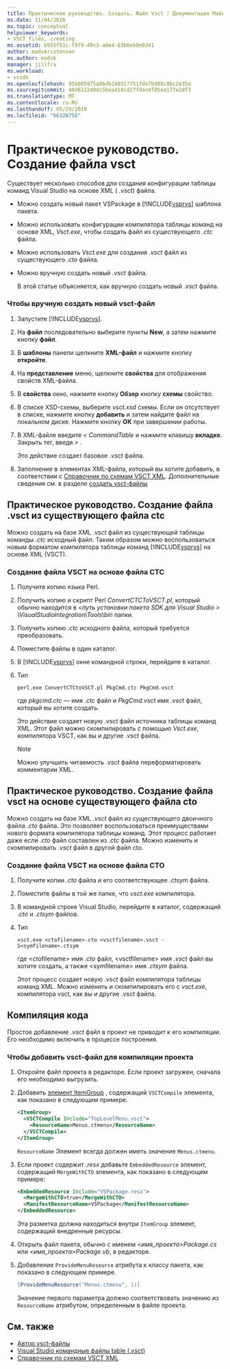 ```yaml
---
title: Практическое руководство. Создать. Файл Vsct | Документация Майкрософт
ms.date: 11/04/2016
ms.topic: conceptual
helpviewer_keywords:
- VSCT files, creating
ms.assetid: b955f51c-f9f9-49c3-a8e4-63b6eb0e0341
author: madskristensen
ms.author: madsk
manager: jillfra
ms.workload:
- vssdk
ms.openlocfilehash: 95b085975a86db248517751fde7bd88c8bc2e35e
ms.sourcegitcommit: 40d612240dc5bea418cd27fdacdf85ea177e2df3
ms.translationtype: MT
ms.contentlocale: ru-RU
ms.lasthandoff: 05/29/2019
ms.locfileid: "66328758"
---
```

# <a name="how-to-create-a-vsct-file"></a>Практическое руководство. Создание файла vsct

Существует несколько способов для создания конфигурации таблицы команд Visual Studio на основе XML ( *.vsct*) файла.

- Можно создать новый пакет VSPackage в [!INCLUDE[vsprvs](../../code-quality/includes/vsprvs_md.md)] шаблона пакета.

- Можно использовать конфигурации компилятора таблицы команд на основе XML, *Vsct.exe*, чтобы создать файл из существующего *.ctc* файла.

- Можно использовать *Vsct.exe* для создания *.vsct* файл из существующего *.cto* файла.

- Можно вручную создать новый *.vsct* файла.

  В этой статье объясняется, как вручную создать новый *.vsct* файла.

### <a name="to-manually-create-a-new-vsct-file"></a>Чтобы вручную создать новый vsct-файл

1. Запустите [!INCLUDE[vsprvs](../../code-quality/includes/vsprvs_md.md)].

2. На **файл** последовательно выберите пункты **New**, а затем нажмите кнопку **файл**.

3. В **шаблоны** панели щелкните **XML-файл** и нажмите кнопку **откройте**.

4. На **представление** меню, щелкните **свойства** для отображения свойств XML-файла.

5. В **свойства** окно, нажмите кнопку **Обзор** кнопку **схемы** свойство.

6. В списке XSD-схемы, выберите *vsct.xsd* схемы. Если он отсутствует в списке, нажмите кнопку **добавить** и затем найдите файл на локальном диске. Нажмите кнопку **ОК** при завершении работы.

7. В XML-файле введите *< CommandTable* и нажмите клавишу **вкладке**. Закрыть тег, введя *>* .

    Это действие создает базовое *.vsct* файла.

8. Заполнение в элементах XML-файла, который вы хотите добавить, в соответствии с [Справочник по схемам VSCT XML](../../extensibility/vsct-xml-schema-reference.md). Дополнительные сведения см. в разделе [создать vsct-файлы](../../extensibility/internals/authoring-dot-vsct-files.md)

<a name="how-to-create-a-dot-vsct-file-from-an-existing-dot-ctc-file"></a>

## <a name="how-to-create-a-vsct-file-from-an-existing-ctc-file"></a>Практическое руководство. Создание файла .vsct из существующего файла ctc

Можно создать на базе XML *.vsct* файл из существующей таблицы команды *.ctc* исходный файл. Таким образом можно воспользоваться новым форматом компилятора таблицы команд [!INCLUDE[vsprvs](../../code-quality/includes/vsprvs_md.md)] на основе XML (VSCT).

### <a name="to-create-a-vsct-file-from-a-ctc-file"></a>Создание файла VSCT на основе файла CTC

1. Получите копию языка Perl.

2. Получить копию и скрипт Perl *ConvertCTCToVSCT.pl*, который обычно находится в  *\<путь установки пакета SDK для Visual Studio > \VisualStudioIntegration\Tools\bin* папки.

3. Получить копию *.ctc* исходного файла, который требуется преобразовать.

4. Поместите файлы в один каталог.

5. В [!INCLUDE[vsprvs](../../code-quality/includes/vsprvs_md.md)] окне командной строки, перейдите в каталог.

6. Тип

   ```
   perl.exe ConvertCTCtoVSCT.pl PkgCmd.ctc PkgCmd.vsct
   ```

    где *pkgcmd.ctc —* имя *.ctc* файл и *PkgCmd.vsct* имя *.vsct* файл, который вы хотите создать.

    Это действие создает новую *.vsct* файл источника таблицы команд XML. Этот файл можно скомпилировать с помощью *Vsct.exe*, компилятора VSCT, как вы и другие *.vsct* файла.

   > [!NOTE]
   > Можно улучшить читаемость *.vsct* файла переформатировать комментарии XML.

<a name="how-to-create-a-dot-vsct-file-from-an-existing-dot-cto-file"></a>

## <a name="how-to-create-a-vsct-file-from-an-existing-cto-file"></a>Практическое руководство. Создание файла vsct на основе существующего файла cto

Можно создать на базе XML *.vsct* файл из существующего двоичного файла *.cto* файла. Это позволяет воспользоваться преимуществами нового формата компилятора таблицы команд. Этот процесс работает даже если *.cto* файл составлен из *.ctc* файла. Можно изменить и скомпилировать *.vsct* файл в другой файл cto.

### <a name="to-create-a-vsct-file-from-a-cto-file"></a>Создание файла VSCT на основе файла CTO

1. Получите копии *.cto* файла и его соответствующее *.ctsym* файла.

2. Поместите файлы в той же папке, что *vsct.exe* компилятора.

3. В командной строке Visual Studio, перейдите в каталог, содержащий *.cto* и *.ctsym* файлов.

4. Тип

    ```
    vsct.exe <ctofilename>.cto <vsctfilename>.vsct -S<symfilename>.ctsym
    ```

     где \<ctofilename\> имя *.cto* файл, \<vsctfilename\> имя *.vsct* файл вы хотите создать, а также \<symfilename\> имя *.ctsym* файла.

     Этот процесс создает новую *.vsct* файл компилятора таблицы команд XML. Можно изменить и скомпилировать его с *vsct.exe*, компилятора vsct, как вы и другие *.vsct* файла.

## <a name="compile-the-code"></a>Компиляция кода
 Простое добавление *.vsct* файл в проект не приводит к его компиляции. Его необходимо включить в процессе построения.

### <a name="to-add-a-vsct-file-to-project-compilation"></a>Чтобы добавить vsct-файл для компиляции проекта

1. Откройте файл проекта в редакторе. Если проект загружен, сначала его необходимо выгрузить.

2. Добавить [элемент ItemGroup](../../msbuild/itemgroup-element-msbuild.md) , содержащий `VSCTCompile` элемента, как показано в следующем примере.

    ```xml
    <ItemGroup>
      <VSCTCompile Include="TopLevelMenu.vsct">
        <ResourceName>Menus.ctmenu</ResourceName>
      </VSCTCompile>
    </ItemGroup>

    ```

     `ResourceName` Элемент всегда должен иметь значение `Menus.ctmenu`.

3. Если проект содержит *.resx* добавьте `EmbeddedResource` элемент, содержащий `MergeWithCTO` элемента, как показано в следующем примере:

    ```xml
    <EmbeddedResource Include="VSPackage.resx">
      <MergeWithCTO>true</MergeWithCTO>
      <ManifestResourceName>VSPackage</ManifestResourceName>
    </EmbeddedResource>

    ```

     Эта разметка должна находиться внутри `ItemGroup` элемент, содержащий внедренные ресурсы.

4. Открыть файл пакета, обычно с именем  *\<имя_проекта\>Package.cs* или  *\<имя_проекта\>Package.vb*, в редакторе.

5. Добавление `ProvideMenuResource` атрибута к классу пакета, как показано в следующем примере.

    ```csharp
    [ProvideMenuResource("Menus.ctmenu", 1)]
    ```

     Значение первого параметра должно соответствовать значению из `ResourceName` атрибутом, определенным в файле проекта.

## <a name="see-also"></a>См. также
- [Автор vsct-файлы](../../extensibility/internals/authoring-dot-vsct-files.md)
- [Visual Studio командные файлы table (.vsct)](../../extensibility/internals/visual-studio-command-table-dot-vsct-files.md)
- [Справочник по схемам VSCT XML](../../extensibility/vsct-xml-schema-reference.md)